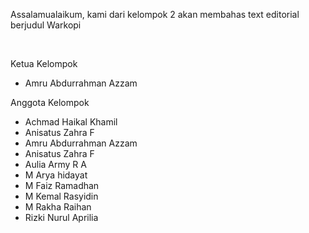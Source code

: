 <p> Assalamualaikum, kami dari kelompok 2 akan membahas text editorial berjudul Warkopi </p><br>

<p> Ketua Kelompok <p>
<ul>
    <li> Amru Abdurrahman Azzam </li>
</ul>

<p> Anggota Kelompok <p>
<ul>
    <li> Achmad Haikal Khamil </li>
    <li> Anisatus Zahra F </li>
    <li> Amru Abdurrahman Azzam </li>
    <li> Anisatus Zahra F </li>
    <li> Aulia Army R A </li>
    <li> M Arya hidayat </li>
    <li> M Faiz Ramadhan </li>
    <li> M Kemal Rasyidin </li>
    <li> M Rakha Raihan </li>
    <li> Rizki Nurul Aprilia </li>
</ul>


